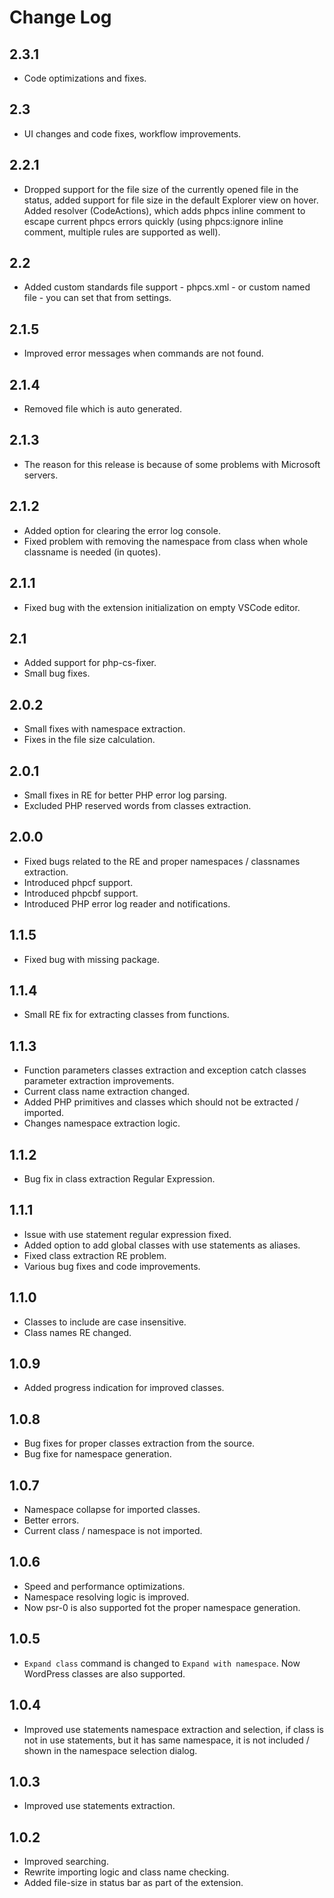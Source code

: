 # Change Log

## 2.3.1
- Code optimizations and fixes.

## 2.3
- UI changes and code fixes, workflow improvements.

## 2.2.1
- Dropped support for the file size of the currently opened file in the status, added support for file size in the default Explorer view on hover. Added resolver (CodeActions), which adds phpcs inline comment to escape current phpcs errors quickly (using phpcs:ignore inline comment, multiple rules are supported as well).

## 2.2
- Added custom standards file support - phpcs.xml - or custom named file - you can set that from settings.

## 2.1.5
- Improved error messages when commands are not found.

## 2.1.4
- Removed file which is auto generated.

## 2.1.3
- The reason for this release is because of some problems with Microsoft servers.

## 2.1.2
- Added option for clearing the error log console.
- Fixed problem with removing the namespace from class when whole classname is needed (in quotes).

## 2.1.1
- Fixed bug with the extension initialization on empty VSCode editor.

## 2.1
- Added support for php-cs-fixer.
- Small bug fixes.

## 2.0.2
- Small fixes with namespace extraction.
- Fixes in the file size calculation.

## 2.0.1
- Small fixes in RE for better PHP error log parsing.
- Excluded PHP reserved words from classes extraction.

## 2.0.0
- Fixed bugs related to the RE and proper namespaces / classnames extraction.
- Introduced phpcf support.
- Introduced phpcbf support.
- Introduced PHP error log reader and notifications.

## 1.1.5
- Fixed bug with missing package.

## 1.1.4
- Small RE fix for extracting classes from functions.

## 1.1.3
- Function parameters classes extraction and exception catch classes parameter extraction improvements.
- Current class name extraction changed.
- Added PHP primitives and classes which should not be extracted / imported.
- Changes namespace extraction logic.

## 1.1.2
- Bug fix in class extraction Regular Expression.
  
## 1.1.1
- Issue with use statement regular expression fixed.
- Added option to add global classes with use statements as aliases.
- Fixed class extraction RE problem.
- Various bug fixes and code improvements.
  
## 1.1.0
- Classes to include are case insensitive.
- Class names RE changed.

## 1.0.9
- Added progress indication for improved classes.

## 1.0.8
- Bug fixes for proper classes extraction from the source.
- Bug fixe for namespace generation.

## 1.0.7
- Namespace collapse for imported classes.
- Better errors.
- Current class / namespace is not imported.

## 1.0.6
- Speed and performance optimizations.
- Namespace resolving logic is improved.
- Now psr-0 is also supported fot the proper namespace generation.
  
## 1.0.5
- `Expand class` command is changed to `Expand with namespace`. Now WordPress classes are also supported.
  
## 1.0.4
- Improved use statements namespace extraction and selection, if class is not in use statements, but it has same namespace, it is not included / shown in the namespace selection dialog.
  
## 1.0.3
- Improved use statements extraction.
  
## 1.0.2
- Improved searching.
- Rewrite importing logic and class name checking.
- Added file-size in status bar as part of the extension.


